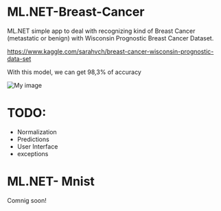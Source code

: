 # ML.NET-Breast-Cancer
ML.NET simple app to deal with recognizing kind of Breast Cancer (metastatic or benign) with Wisconsin Prognostic Breast Cancer Dataset.

https://www.kaggle.com/sarahvch/breast-cancer-wisconsin-prognostic-data-set

With this model, we can get 98,3% of accuracy

![My image](https://github.com/michasacuer/ML.NET-Breast-Cancer/blob/master/ML.NET%20-%20Breast%20Cancer/breastcancer.PNG)

# TODO:

- Normalization
- Predictions
- User Interface
- exceptions

# ML.NET- Mnist

Comnig soon!
